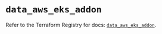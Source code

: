 # `data_aws_eks_addon`

Refer to the Terraform Registry for docs: [`data_aws_eks_addon`](https://registry.terraform.io/providers/hashicorp/aws/5.100.0/docs/data-sources/eks_addon).
